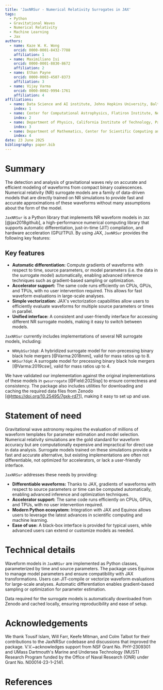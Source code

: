 ```yaml
---
title: 'JaxNRSur - Numerical Relativity Surrogates in JAX'
tags:
  - Python
  - Gravitational Waves
  - Numerical Relativity
  - Machine Learning
  - Jax
authors:
  - name: Kaze W. K. Wong
    orcid: 0000-0001-8432-7788
    affiliation: 1 
  - name: Maximiliano Isi
    orcid: 0000-0001-8830-8672
    affiliation: 2
  - name: Ethan Payne
    orcid: 0000-0003-4507-8373
    affiliation: 3
  - name: Vijay Varma
    orcid: 0000-0002-9994-1761
    affiliation: 4
affiliations:
  - name: Data Science and AI institute, Johns Hopkins University, Baltimore, MD 21218, US
    index: 1  
  - name: Center for Computational Astrophysics, Flatiron Institute, New York, NY 10010, US
    index: 2
  - name: Department of Physics, California Institute of Technology, Pasadena, California 91125, USA
    index: 3
  - name: Department of Mathematics, Center for Scientific Computing and Data Science Research, University of Massachusetts, Dartmouth, MA 02747, USA
    index: 4
date: 23 June 2025
bibliography: paper.bib
---
```


# Summary

The detection and analysis of gravitational waves rely on accurate and efficient modeling of waveforms from compact binary coalescences. Numerical relativity (NR) surrogate models are a family of data-driven models that are directly trained on NR simulations to provide fast and accurate approximations of these waveforms without many assumptions about the form of the model.

`JaxNRSur` is a Python library that implements NR waveform models in `JAX` [@jax2018github], a high-performance numerical computing library that supports automatic differentiation, just-in-time (JIT) compilation, and hardware acceleration (GPU/TPU). By using JAX, `JaxNRSur` provides the following key features:

## Key features

- **Automatic differentiation:** Compute gradients of waveforms with respect to time, source parameters, or model parameters (i.e. the data in the surrogate model) automatically, enabling advanced inference techniques such as gradient-based sampling or optimization.
- **Accelerator support:** The same code runs efficiently on CPUs, GPUs, and TPUs, with no user intervention required. This allows for fast waveform evaluations in large-scale analyses.
- **Simple vectorization:** JAX's vectorization capabilities allow users to efficiently evaluate waveforms for multiple source parameters or times in parallel.
- **Unified interface:** A consistent and user-friendly interface for accessing different NR surrogate models, making it easy to switch between models.


`JaxNRSur` currently includes implementations of several NR surrogate models, including:

- `NRHybSur3dq8`: A hybridized surrogate model for non-precessing binary black hole mergers [@Varma:2018mmi], valid for mass ratios up to 8.
- `NRSur7dq4`: A surrogate model for precessing binary black hole mergers [@Varma:2019csw], valid for mass ratios up to 4.

We have validated our implementation against the original implementations of these models in `gwsurrogate` [@Field:2025isp] to ensure correctness and consistency. The package also includes utilities for downloading and caching the required data files from Zenodo [@https://doi.org/10.25495/7gxk-rd71], making it easy to set up and use.

# Statement of need

Gravitational wave astronomy requires the evaluation of millions of waveform templates for parameter estimation and model selection. Numerical relativity simulations are the gold standard for waveform accuracy but are computationally expensive and impractical for direct use in data analysis. Surrogate models trained on these simulations provide a fast and accurate alternative, but existing implementations are often not differentiable, not optimized for accelerators, or lack a user-friendly interface.

`JaxNRSur` addresses these needs by providing:

- **Differentiable waveforms:** Thanks to JAX, gradients of waveforms with respect to source parameters or time can be computed automatically, enabling advanced inference and optimization techniques.
- **Accelerator support:** The same code runs efficiently on CPUs, GPUs, and TPUs, with no user intervention required.
- **Modern Python ecosystem:** Integration with JAX and Equinox allows users to leverage the latest advances in scientific computing and machine learning.
- **Ease of use:** A black-box interface is provided for typical users, while advanced users can extend or customize models as needed.

# Technical details

Waveform models in `JaxNRSur` are implemented as Python classes, parameterized by time and source parameters. The package uses Equinox to manage model parameters and ensure compatibility with JAX transformations. Users can JIT-compile or vectorize waveform evaluations for large-scale analyses. Automatic differentiation enables gradient-based sampling or optimization for parameter estimation.

Data required for the surrogate models is automatically downloaded from Zenodo and cached locally, ensuring reproducibility and ease of setup.

# Acknowledgements

We thank Tousif Islam, Will Farr, Keefe Mitman, and Colm Talbot for their contributions to the JaxNRSur codebase and discussions that improved the package.
V.V.~acknowledges support from NSF Grant No. PHY-2309301 and UMass Dartmouth's
Marine and Undersea Technology (MUST) Research Program funded by the Office of
Naval Research (ONR) under Grant No. N00014-23-1–2141.

# References
